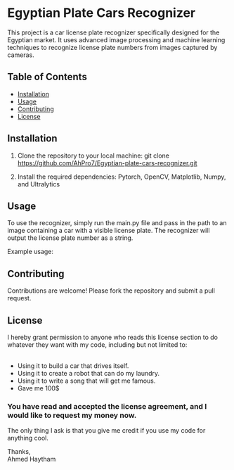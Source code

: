 # Egyptian Plate Cars Recognizer

This project is a car license plate recognizer specifically designed for the Egyptian market. It uses advanced image processing and machine learning techniques to recognize license plate numbers from images captured by cameras.

## Table of Contents

- [Installation](#installation)
- [Usage](#usage)
- [Contributing](#contributing)
- [License](#license)

## Installation

1. Clone the repository to your local machine:
git clone https://github.com/AhPro7/Egyptian-plate-cars-recognizer.git

2. Install the required dependencies: Pytorch, OpenCV, Matplotlib, Numpy, and Ultralytics

## Usage

To use the recognizer, simply run the main.py file and pass in the path to an image containing a car with a visible license plate. The recognizer will output the license plate number as a string.

Example usage:


## Contributing

Contributions are welcome! Please fork the repository and submit a pull request.

## License

I hereby grant permission to anyone who reads this license section to do whatever they want with my code, including but not limited to:<br>
<br>
- Using it to build a car that drives itself.
- Using it to create a robot that can do my laundry.
- Using it to write a song that will get me famous.
- Gave me 100$ <br>
### You have read and accepted the license agreement, and I would like to request my money now.
The only thing I ask is that you give me credit if you use my code for anything cool.

Thanks,<br>
Ahmed Haytham




